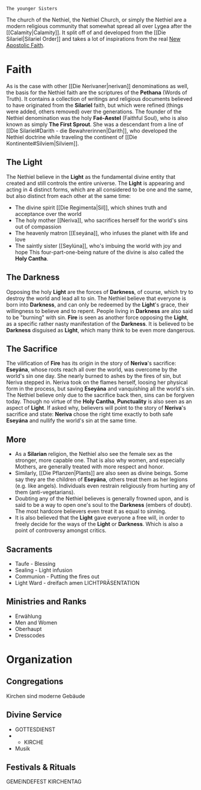 	The younger Sisters

The church of the Nethiel, the Nethiel Church, or simply the Nethiel are a modern religious community that somewhat spread all over Lygea after the [[Calamity|Calamity]]. It split off of and developed from the [[Die Silariel|Silariel Order]] and takes a lot of inspirations from the real [New Apostolic Faith](https://nak.org/en/faith).
# Faith
As is the case with other [[Die Nerivaner|nerivan]] denominations as well, the basis for the Nethiel faith are the scriptures of the **Pethana** (Words of Truth). It contains a collection of writings and religious documents believed to have originated from the **Silariel** faith, but which were refined (things were added, others removed) over the generations. 
The founder of the Nethiel denomination was the holy **Faé-Aestel** (Faithful Soul), who is also known as simply **The First Sprout**. She was a descendant from a line of [[Die Silariel#Darith - die Bewahrerinnen|Darith]], who developed the Nethiel doctrine while traveling the continent of [[Die Kontinente#Silviem|Silviem]].
## The Light
The Nethiel believe in the **Light** as the fundamental divine entity that created and still controls the entire universe. The **Light** is appearing and acting in 4 distinct forms, which are all considered to be one and the same, but also distinct from each other at the same time:
- The divine spirit [[Die Regimenta|Sil]], which shines truth and acceptance over the world
- The holy mother [[Neriva]], who sacrifices herself for the world's sins out of compassion
- The heavenly matron [[Eseyána]], who infuses the planet with life and love
- The saintly sister [[Seylúna]], who's imbuing the world with joy and hope
This four-part-one-being nature of the divine is also called the **Holy Cantha**.
## The Darkness
Opposing the holy **Light** are the forces of **Darkness**, of course, which try to destroy the world and lead all to sin. The Nethiel believe that everyone is born into **Darkness**, and can only be redeemed by the **Light**'s grace, their willingness to believe and to repent.
People living in **Darkness** are also said to be "burning" with sin. **Fire** is seen as another force opposing the **Light**, as a specific rather nasty manifestation of the **Darkness**. It is believed to be **Darkness** disguised as **Light**, which many think to be even more dangerous.
## The Sacrifice
The vilification of **Fire** has its origin in the story of **Neriva**'s sacrifice: **Eseyána**, whose roots reach all over the world, was overcome by the world's sin one day. She nearly burned to ashes by the fires of sin, but Neriva stepped in. Neriva took on the flames herself, loosing her physical form in the process, but saving **Eseyána** and vanquishing all the world's sin. The Nethiel believe only due to the sacrifice back then, sins can be forgiven today.
Though no virtue of the **Holy Cantha**, **Punctuality** is also seen as an aspect of **Light**. If asked why, believers will point to the story of **Neriva**'s sacrifice and state: **Neriva** chose the right time exactly to both safe **Eseyána** and nullify the world's sin at the same time.
## More
- As a **Silarian** religion, the Nethiel also see the female sex as the stronger, more capable one. That is also why women, and especially Mothers, are generally treated with more respect and honor.
- Similarly, [[Die Pflanzen|Plants]] are also seen as divine beings. Some say they are the children of **Eseyána**, others treat them as her legions (e.g. like angels). Individuals even restrain religiously from hurting any of them (anti-vegetarians).
- Doubting any of the Nethiel believes is generally frowned upon, and is said to be a way to open one's soul to the **Darkness** (embers of doubt). The most hardcore believers even treat it as equal to sinning.
- It is also believed that the **Light** gave everyone a free will, in order to freely decide for the ways of the **Light** or **Darkness**. Which is also a point of controversy amongst critics.
## Sacraments
- Taufe - Blessing
- Sealing - Light infusion
- Communion - Putting the fires out
- Light Ward - dreifach amen LICHTPRÄSENTATION
## Ministries and Ranks
- Erwählung
- Men and Women
- Oberhaupt
- Dresscodes
# Organization

## Congregations
Kirchen sind moderne Gebäude
## Divine Service
- GOTTESDIENST
- - KIRCHE
- Musik
## Festivals & Rituals
GEMEINDEFEST
KIRCHENTAG